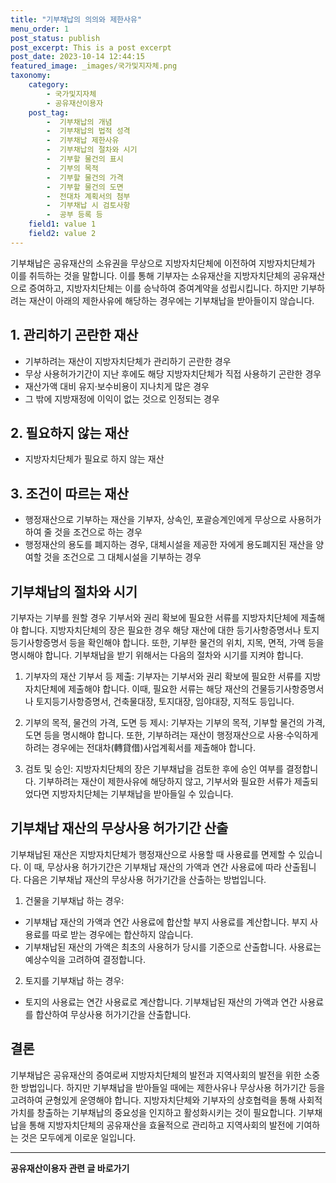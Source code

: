 ```yaml
---
title: "기부채납의 의의와 제한사유"
menu_order: 1
post_status: publish
post_excerpt: This is a post excerpt
post_date: 2023-10-14 12:44:15
featured_image: _images/국가및지자체.png
taxonomy:
    category:
        - 국가및지자체
        - 공유재산이용자
    post_tag:
        -  기부채납의 개념
        -  기부채납의 법적 성격
        -  기부채납 제한사유
        -  기부채납의 절차와 시기
        -  기부할 물건의 표시
        -  기부의 목적
        -  기부할 물건의 가격
        -  기부할 물건의 도면
        -  전대차 계획서의 첨부
        -  기부채납 시 검토사항
        -  공부 등록 등
    field1: value 1
    field2: value 2
---
```



기부채납은 공유재산의 소유권을 무상으로 지방자치단체에 이전하여 지방자치단체가 이를 취득하는 것을 말합니다. 이를 통해 기부자는 소유재산을 지방자치단체의 공유재산으로 증여하고, 지방자치단체는 이를 승낙하여 증여계약을 성립시킵니다. 하지만 기부하려는 재산이 아래의 제한사유에 해당하는 경우에는 기부채납을 받아들이지 않습니다.

## 1. 관리하기 곤란한 재산
- 기부하려는 재산이 지방자치단체가 관리하기 곤란한 경우
- 무상 사용허가기간이 지난 후에도 해당 지방자치단체가 직접 사용하기 곤란한 경우
- 재산가액 대비 유지·보수비용이 지나치게 많은 경우
- 그 밖에 지방재정에 이익이 없는 것으로 인정되는 경우

## 2. 필요하지 않는 재산
- 지방자치단체가 필요로 하지 않는 재산

## 3. 조건이 따르는 재산
- 행정재산으로 기부하는 재산을 기부자, 상속인, 포괄승계인에게 무상으로 사용허가하여 줄 것을 조건으로 하는 경우
- 행정재산의 용도를 폐지하는 경우, 대체시설을 제공한 자에게 용도폐지된 재산을 양여할 것을 조건으로 그 대체시설을 기부하는 경우

## 기부채납의 절차와 시기

기부자는 기부를 원할 경우 기부서와 권리 확보에 필요한 서류를 지방자치단체에 제출해야 합니다. 지방자치단체의 장은 필요한 경우 해당 재산에 대한 등기사항증명서나 토지등기사항증명서 등을 확인해야 합니다. 또한, 기부한 물건의 위치, 지목, 면적, 가액 등을 명시해야 합니다. 기부채납을 받기 위해서는 다음의 절차와 시기를 지켜야 합니다.

1. 기부자의 재산 기부서 등 제출: 기부자는 기부서와 권리 확보에 필요한 서류를 지방자치단체에 제출해야 합니다. 이때, 필요한 서류는 해당 재산의 건물등기사항증명서나 토지등기사항증명서, 건축물대장, 토지대장, 임야대장, 지적도 등입니다.

2. 기부의 목적, 물건의 가격, 도면 등 제시: 기부자는 기부의 목적, 기부할 물건의 가격, 도면 등을 명시해야 합니다. 또한, 기부하려는 재산이 행정재산으로 사용·수익하게 하려는 경우에는 전대차(轉貸借)사업계획서를 제출해야 합니다.

3. 검토 및 승인: 지방자치단체의 장은 기부채납을 검토한 후에 승인 여부를 결정합니다. 기부하려는 재산이 제한사유에 해당하지 않고, 기부서와 필요한 서류가 제출되었다면 지방자치단체는 기부채납을 받아들일 수 있습니다.

## 기부채납 재산의 무상사용 허가기간 산출

기부채납된 재산은 지방자치단체가 행정재산으로 사용할 때 사용료를 면제할 수 있습니다. 이 때, 무상사용 허가기간은 기부채납 재산의 가액과 연간 사용료에 따라 산출됩니다. 다음은 기부채납 재산의 무상사용 허가기간을 산출하는 방법입니다.

1. 건물을 기부채납 하는 경우:
- 기부채납 재산의 가액과 연간 사용료에 합산할 부지 사용료를 계산합니다. 부지 사용료를 따로 받는 경우에는 합산하지 않습니다.
- 기부채납된 재산의 가액은 최초의 사용허가 당시를 기준으로 산출합니다. 사용료는 예상수익을 고려하여 결정합니다.

2. 토지를 기부채납 하는 경우:
- 토지의 사용료는 연간 사용료로 계산합니다. 기부채납된 재산의 가액과 연간 사용료를 합산하여 무상사용 허가기간을 산출합니다.

## 결론

기부채납은 공유재산의 증여로써 지방자치단체의 발전과 지역사회의 발전을 위한 소중한 방법입니다. 하지만 기부채납을 받아들일 때에는 제한사유나 무상사용 허가기간 등을 고려하여 균형있게 운영해야 합니다. 지방자치단체와 기부자의 상호협력을 통해 사회적 가치를 창출하는 기부채납의 중요성을 인지하고 활성화시키는 것이 필요합니다. 기부채납을 통해 지방자치단체의 공유재산을 효율적으로 관리하고 지역사회의 발전에 기여하는 것은 모두에게 이로운 일입니다.




<!-- wp:separator -->
<hr class="wp-block-separator has-alpha-channel-opacity"/>
<!-- /wp:separator -->

<!-- wp:group {"backgroundColor":"base","layout":{"type":"constrained"}} -->
<div class="wp-block-group has-base-background-color has-background"><!-- wp:paragraph {"align":"center","fontSize":"large"} -->
<p class="has-text-align-center has-large-font-size"><strong>공유재산이용자 관련 글 바로가기</strong></p>
<!-- /wp:paragraph -->


<!-- wp:latest-posts
{"categories":[{"id":1570,"count":19,"description":"","link":"https://uknowlaw.com/category/%ea%b3%b5%ec%9c%a0%ec%9e%ac%ec%82%b0%ec%9d%b4%ec%9a%a9%ec%9e%90/","name":"공유재산이용자","slug":"공유재산이용자","taxonomy":"category","parent":0,"meta":[],"_links":{"self":[{"href":"https://uknowlaw.com/wp-json/wp/v2/categories/1570"}],"collection":[{"href":"https://uknowlaw.com/wp-json/wp/v2/categories"}],"about":[{"href":"https://uknowlaw.com/wp-json/wp/v2/taxonomies/category"}],"wp:post_type":[{"href":"https://uknowlaw.com/wp-json/wp/v2/posts?categories=1570"}],"curies":[{"name":"wp","href":"https://api.w.org/{rel}","templated":true}]}}],"postsToShow":100,"excerptLength":28,"postLayout":"grid","columns":2,"featuredImageAlign":"left","featuredImageSizeSlug":"large","fontSize":"medium"} /--></div>
<!-- /wp:group -->